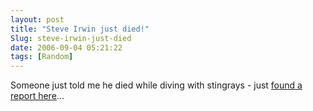 ```yaml
---
layout: post
title: "Steve Irwin just died!"
Slug: steve-irwin-just-died
date: 2006-09-04 05:21:22
tags: [Random]
---
```

Someone just told me he died while diving with stingrays - just [found a report here](http://www.iht.com/articles/ap/2006/09/04/asia/AS_GEN_Australia_Crocodile_Hunter_Killed.php)...
